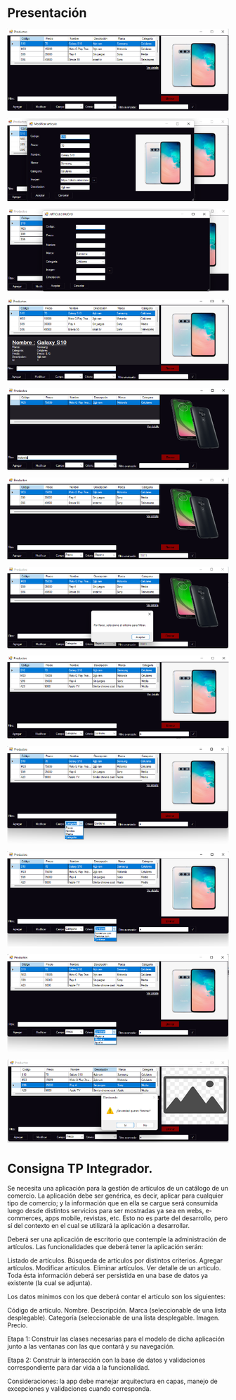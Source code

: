 # Presentación


![](https://github.com/IvanBaigorria/CsharpNivel2-TP-FINAL-MAXIPROGRAMA/blob/main/capturas/Captura%20de%20pantalla%202024-07-20%20101002.png)

![](https://github.com/IvanBaigorria/CsharpNivel2-TP-FINAL-MAXIPROGRAMA/blob/main/capturas/Captura%20de%20pantalla%202024-07-20%20101042.png)

![](https://github.com/IvanBaigorria/CsharpNivel2-TP-FINAL-MAXIPROGRAMA/blob/main/capturas/Captura%20de%20pantalla%202024-07-20%20101100.png)

![](https://github.com/IvanBaigorria/CsharpNivel2-TP-FINAL-MAXIPROGRAMA/blob/main/capturas/Captura%20de%20pantalla%202024-07-20%20101117.png)

![](https://github.com/IvanBaigorria/CsharpNivel2-TP-FINAL-MAXIPROGRAMA/blob/main/capturas/Captura%20de%20pantalla%202024-07-20%20101133.png)

![](https://github.com/IvanBaigorria/CsharpNivel2-TP-FINAL-MAXIPROGRAMA/blob/main/capturas/Captura%20de%20pantalla%202024-07-20%20101204.png)

![](https://github.com/IvanBaigorria/CsharpNivel2-TP-FINAL-MAXIPROGRAMA/blob/main/capturas/Captura%20de%20pantalla%202024-07-20%20101245.png)

![](https://github.com/IvanBaigorria/CsharpNivel2-TP-FINAL-MAXIPROGRAMA/blob/main/capturas/Captura%20de%20pantalla%202024-07-20%20101318.png)

![](https://github.com/IvanBaigorria/CsharpNivel2-TP-FINAL-MAXIPROGRAMA/blob/main/capturas/Captura%20de%20pantalla%202024-07-20%20101346.png)

![](https://github.com/IvanBaigorria/CsharpNivel2-TP-FINAL-MAXIPROGRAMA/blob/main/capturas/Captura%20de%20pantalla%202024-07-20%20101411.png)

![](https://github.com/IvanBaigorria/CsharpNivel2-TP-FINAL-MAXIPROGRAMA/blob/main/capturas/Captura%20de%20pantalla%202024-07-20%20101424.png)

![](https://github.com/IvanBaigorria/CsharpNivel2-TP-FINAL-MAXIPROGRAMA/blob/main/capturas/Captura%20de%20pantalla%202024-07-20%20101438.png)


# Consigna TP Integrador.

Se necesita una aplicación para la gestión de artículos de un catálogo de un comercio. La aplicación debe ser genérica, es decir, aplicar para cualquier tipo de comercio; y la información que en ella se cargue será consumida luego desde distintos servicios para ser mostradas ya sea en webs, e-commerces, apps mobile, revistas, etc. Esto no es parte del desarrollo, pero sí del contexto en el cual se utilizará la aplicación a desarrollar.

Deberá ser una aplicación de escritorio que contemple la administración de artículos. Las funcionalidades que deberá tener la aplicación serán:

Listado de artículos.
Búsqueda de artículos por distintos criterios.
Agregar artículos.
Modificar artículos.
Eliminar artículos.
Ver detalle de un artículo.
Toda ésta información deberá ser persistida en una base de datos ya existente (la cual se adjunta).

Los datos mínimos con los que deberá contar el artículo son los siguientes:

Código de artículo.
Nombre.
Descripción.
Marca (seleccionable de una lista desplegable).
Categoría (seleccionable de una lista desplegable.
Imagen.
Precio.


Etapa 1: Construir las clases necesarias para el modelo de dicha aplicación junto a las ventanas con las que contará y su navegación.

Etapa 2: Construir la interacción con la base de datos y validaciones correspondiente para dar vida a la funcionalidad.

Consideraciones: la app debe manejar arquitectura en capas, manejo de excepciones y validaciones cuando corresponda.

